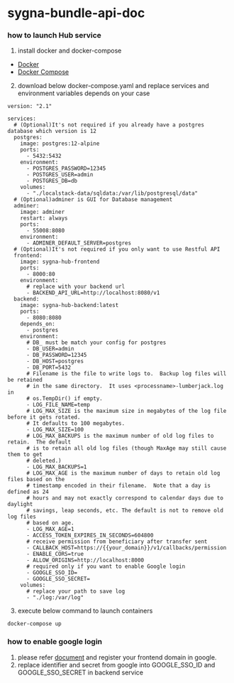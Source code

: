 # sygna-bundle-api-doc
### how to launch Hub service
1. install docker and docker-compose
* [Docker](https://docs.docker.com/engine/install/ubuntu/)
* [Docker Compose](https://docs.docker.com/compose/install/)

2. download below docker-compose.yaml and replace services and environment variables depends on your case
```
version: "2.1"

services:
  # (Optional)It's not required if you already have a postgres database which version is 12
  postgres:
    image: postgres:12-alpine
    ports:
      - 5432:5432
    environment:
      - POSTGRES_PASSWORD=12345
      - POSTGRES_USER=admin
      - POSTGRES_DB=db
    volumes:
      - "./localstack-data/sqldata:/var/lib/postgresql/data"
  # (Optional)adminer is GUI for Database management
  adminer:
    image: adminer
    restart: always
    ports:
      - 55008:8080
    environment:
      - ADMINER_DEFAULT_SERVER=postgres
  # (Optional)It's not required if you only want to use Restful API
  frontend:
    image: sygna-hub-frontend
    ports:
      - 8000:80
    environment:
      # replace with your backend url
      - BACKEND_API_URL=http://localhost:8080/v1
  backend:
    image: sygna-hub-backend:latest
    ports:
      - 8080:8080
    depends_on: 
      - postgres 
    environment:
      # DB_ must be match your config for postgres
      - DB_USER=admin
      - DB_PASSWORD=12345
      - DB_HOST=postgres
      - DB_PORT=5432
      # Filename is the file to write logs to.  Backup log files will be retained
      # in the same directory.  It uses <processname>-lumberjack.log in
      # os.TempDir() if empty.
      - LOG_FILE_NAME=temp
      # LOG_MAX_SIZE is the maximum size in megabytes of the log file before it gets rotated. 
      # It defaults to 100 megabytes.
      - LOG_MAX_SIZE=100
      # LOG_MAX_BACKUPS is the maximum number of old log files to retain.  The default
      # is to retain all old log files (though MaxAge may still cause them to get
      # deleted.)
      - LOG_MAX_BACKUPS=1
      # LOG_MAX_AGE is the maximum number of days to retain old log files based on the
      # timestamp encoded in their filename.  Note that a day is defined as 24
      # hours and may not exactly correspond to calendar days due to daylight
      # savings, leap seconds, etc. The default is not to remove old log files
      # based on age.
      - LOG_MAX_AGE=1
      - ACCESS_TOKEN_EXPIRES_IN_SECONDS=604800
      # receive permission from beneficiary after transfer sent
      - CALLBACK_HOST=https://{{your_domain}}/v1/callbacks/permission
      - ENABLE_CORS=true
      - ALLOW_ORIGINS=http://localhost:8000
      # required only if you want to enable Google login
      - GOOGLE_SSO_ID=
      - GOOGLE_SSO_SECRET=
    volumes:
      # replace your path to save log
      - "./log:/var/log"
```
3. execute below command to launch containers
```
docker-compose up
```

### how to enable google login
1. please refer [document](https://developers.google.com/identity/sign-in/web/sign-in) and register your frontend domain in google.
2. replace identifier and secret from google into GOOGLE_SSO_ID and GOOGLE_SSO_SECRET in backend service 